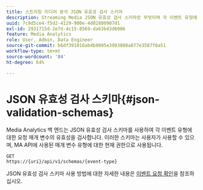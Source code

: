 ```yaml
---
title: 스트리밍 미디어 분석 JSON 유효성 검사 스키마
description: Streaming Media JSON 유효성 검사 스키마란 무엇이며 각 이벤트 유형에 대한 올바른 요청 본문 매개 변수를 결정하는 데 어떻게 사용됩니다.
uuid: 7c9d5ce4-f5d2-4129-900e-4d02800907d1
exl-id: 2931715d-2e7d-4c15-8569-da63b43d6006
feature: Media Analytics
role: User, Admin, Data Engineer
source-git-commit: b6df391016ab4b9095e3993808a877e3587f0a51
workflow-type: tm+mt
source-wordcount: '84'
ht-degree: 64%

---
```


# JSON 유효성 검사 스키마{#json-validation-schemas}

Media Analytics 백 엔드는 JSON 유효성 검사 스키마를 사용하여 각 이벤트 유형에 대한 요청 매개 변수의 유효성을 검사합니다. 이러한 스키마는 사용자가 사용할 수 있으며, MA API에 사용된 매개 변수 유형에 대한 현재 권한으로 사용됩니다.

```
GET
https://{uri}/api/v1/schemas/{event-type}
```

JSON 유효성 검사 스키마 사용 방법에 대한 자세한 내용은 [이벤트 요청 확인](/help/media-collection-api/mc-api-impl/mc-api-validate-reqs.md)을 참조하십시오.
